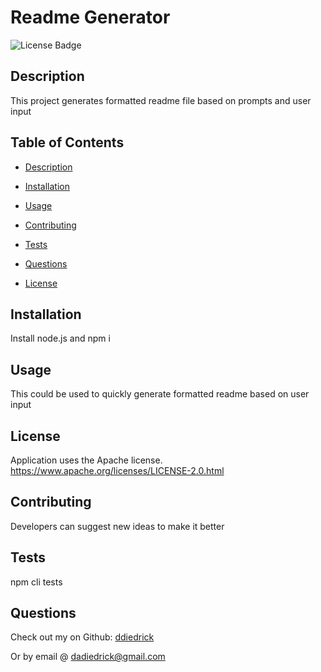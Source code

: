 # Readme Generator 
 ![License Badge](https://img.shields.io/badge/license-Apache-green) 
 ## Description
 This project generates formatted readme file based on prompts and user input 
 ## Table of Contents
  
 * [Description](#description)
  
 * [Installation](#installation)
  
 * [Usage](#usage)
  
 * [Contributing](#contributing)
  
 * [Tests](#tests)
  
 * [Questions](#questions)
  
 * [License](#license)
  
 ## Installation 
 Install node.js and npm i 
 ## Usage 
 This could be used to quickly generate formatted readme based on user input 
 ## License 
 Application uses the Apache license. 
 https://www.apache.org/licenses/LICENSE-2.0.html 
  
 ## Contributing 
 Developers can suggest new ideas to make it better 
 ## Tests 
 npm cli tests 
 ## Questions 
 Check out my on Github: [ddiedrick](https://github.com/ddiedrick/)
  
 Or by email @ dadiedrick@gmail.com